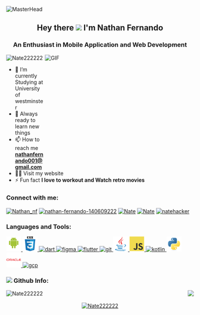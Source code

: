 ![MasterHead](https://steamuserimages-a.akamaihd.net/ugc/170412021733266950/1CD0513C34E143D362389DD0D9F2CC0B3BBB2123/?imw=5000&imh=5000&ima=fit&impolicy=Letterbox&imcolor=%23000000&letterbox=false)
<h2 align="center"> Hey there <img src="https://emojis.slackmojis.com/emojis/images/1588315024/8823/hyperkitty.gif?1588315024" width="30" /> I'm Nathan Fernando </h2>
<h3 align="center">An Enthusiast in Mobile Application and Web Development</h3>

<img align="right" alt="GIF" width="400" height="300" src="https://media.giphy.com/media/VTtANKl0beDFQRLDTh/giphy.gif" />
<p align="left"> <img src="https://komarev.com/ghpvc/?username=Nate222222&label=Profile%20views&color=0e75b6&style=flat" alt="Nate222222" /> </p>


- 🔭 I’m currently Studying at University of westminster
- 📄 Always ready to learn new things
- 📫 How to reach me  **nathanfernando001@gmail.com**
- 👨‍💻 Visit my website
- ⚡ Fun fact **I love to workout and Watch retro movies**

<h3 align="left">Connect with me:</h3>
<p align="left">
<a href="https://twitter.com/JB_NathanFdo" target="blank"><img align="center" src="https://raw.githubusercontent.com/rahuldkjain/github-profile-readme-generator/master/src/images/icons/Social/twitter.svg" alt="Nathan_nf" height="30" width="40" /></a>
<a href="https://linkedin.com/in/nathan-fernando-140609222" target="blank"><img align="center" src="https://raw.githubusercontent.com/rahuldkjain/github-profile-readme-generator/master/src/images/icons/Social/linked-in-alt.svg" alt="nathan-fernando-140609222" height="30" width="40" /></a>
<a href="https://www.youtube.com/channel/UCciFvQQ3rnqLJQmdQorsxhw" target="blank"><img align="center" src="https://raw.githubusercontent.com/rahuldkjain/github-profile-readme-generator/master/src/images/icons/Social/youtube.svg" alt="Nate" height="30" width="40" /></a>
<a href="https://discordapp.com/users/Nate.#6063"><img align="center" src="https://raw.githubusercontent.com/rahuldkjain/github-profile-readme-generator/master/src/images/icons/Social/discord.svg" alt="Nate" height="30" width="40" /></a>
<a href="https://www.hackerrank.com/nathanfernando21" target="blank"><img align="center" src="https://raw.githubusercontent.com/rahuldkjain/github-profile-readme-generator/master/src/images/icons/Social/hackerrank.svg" alt="natehacker" height="30" width="40" /></a>
</p>


<h3 align="left">Languages and Tools:</h3>
<p align="left"> <a href="https://developer.android.com" target="_blank" rel="noreferrer"> <img src="https://raw.githubusercontent.com/devicons/devicon/master/icons/android/android-original-wordmark.svg" alt="android" width="40" height="40"/> </a> <a href="https://www.w3schools.com/css/" target="_blank" rel="noreferrer"> <img src="https://raw.githubusercontent.com/devicons/devicon/master/icons/css3/css3-original-wordmark.svg" alt="css3" width="40" height="40"/> </a> <a href="https://dart.dev" target="_blank" rel="noreferrer"> <img src="https://www.vectorlogo.zone/logos/dartlang/dartlang-icon.svg" alt="dart" width="40" height="40"/> </a> <a href="https://www.figma.com/" target="_blank" rel="noreferrer"> <img src="https://www.vectorlogo.zone/logos/figma/figma-icon.svg" alt="figma" width="40" height="40"/> </a> <a href="https://flutter.dev" target="_blank" rel="noreferrer"> <img src="https://www.vectorlogo.zone/logos/flutterio/flutterio-icon.svg" alt="flutter" width="40" height="40"/> </a> <a href="https://git-scm.com/" target="_blank" rel="noreferrer"> <img src="https://www.vectorlogo.zone/logos/git-scm/git-scm-icon.svg" alt="git" width="40" height="40"/> </a> <a href="https://www.java.com" target="_blank" rel="noreferrer"> <img src="https://raw.githubusercontent.com/devicons/devicon/master/icons/java/java-original.svg" alt="java" width="40" height="40"/> </a> <a href="https://developer.mozilla.org/en-US/docs/Web/JavaScript" target="_blank" rel="noreferrer"> <img src="https://raw.githubusercontent.com/devicons/devicon/master/icons/javascript/javascript-original.svg" alt="javascript" width="40" height="40"/> </a> <a href="https://kotlinlang.org" target="_blank" rel="noreferrer"> <img src="https://www.vectorlogo.zone/logos/kotlinlang/kotlinlang-icon.svg" alt="kotlin" width="40" height="40"/> </a> <a href="https://www.python.org" target="_blank" rel="noreferrer"> <img src="https://raw.githubusercontent.com/devicons/devicon/master/icons/python/python-original.svg" alt="python" width="40" height="40"/> </a> <a href="https://www.oracle.com/" target="_blank"> <img src="https://raw.githubusercontent.com/devicons/devicon/master/icons/oracle/oracle-original.svg" alt="oracle" width="40" height="40"/> </a> <a href="https://cloud.google.com" target="_blank"> <img src="https://www.vectorlogo.zone/logos/google_cloud/google_cloud-icon.svg" alt="gcp" width="40" height="40"/> </a> </p>
  
<h3 align="left"> <img height="40" src="https://raw.githubusercontent.com/innng/innng/master/assets/kyubey.gif"/> Github Info:</h3>

<p><img align="left" src="https://github-readme-stats.vercel.app/api/top-langs?username=Nate222222&show_icons=true&locale=en&layout=compact" alt="Nate222222" /></p>

<p align="right" >
<a href="https://github.com/Nate222222/github-readme-stats"> 
    <img  src="https://github-readme-stats.vercel.app/api?username=Nate222222&&show_icons=true&theme=radical"/>
  </a>

</p>

<p align="center">
  <a href="https://github.com/Nate222222/github-readme-streak-stats">
    <img alt="Nate222222" src="https://github-readme-streak-stats.herokuapp.com/?user=Nate222222&theme=monokai-metallian&hide_border=true"/>
  </a>
  
</p>


